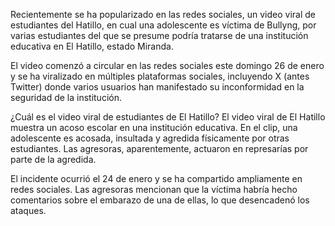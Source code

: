 Recientemente se ha popularizado en las redes sociales, un video viral de estudiantes del Hatillo, en cual una adolescente es víctima de Bullyng, por varias estudiantes del que se presume podría tratarse de una institución educativa en El Hatillo, estado Miranda.

El video comenzó a circular en las redes sociales este domingo 26 de enero y se ha viralizado en múltiples plataformas sociales, incluyendo X (antes Twitter) donde varios usuarios han manifestado su inconformidad en la seguridad de la institución.

¿Cuál es el video viral de estudiantes de El Hatillo?
El video viral de El Hatillo muestra un acoso escolar en una institución educativa. En el clip, una adolescente es acosada, insultada y agredida físicamente por otras estudiantes. Las agresoras, aparentemente, actuaron en represarías por parte de la agredida.

El incidente ocurrió el 24 de enero y se ha compartido ampliamente en redes sociales. Las agresoras mencionan que la víctima habría hecho comentarios sobre el embarazo de una de ellas, lo que desencadenó los ataques.
